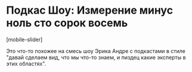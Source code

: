 # Подкас Шоу: Измерение минус ноль сто сорок восемь

[mobile-slider]

Это что-то похожее на смесь шоу Эрика Андре с подкастами в стиле "давай сделаем вид, что мы что-то знаем, и пиздец какие эксперты в этих областях".
